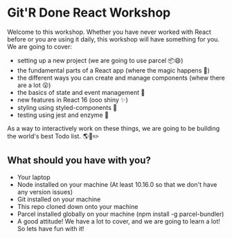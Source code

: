 # Git'R Done React Workshop

Welcome to this workshop. Whether you have never worked with React before or you are using it daily, this workshop will have something for you. We are going to cover:
 
 - setting up a new project (we are going to use parcel :package::smile:)
 - the fundamental parts of a React app (where the magic happens :milky_way:)
 - the different ways you can create and manage components (whew there are a lot :open_mouth:)
 - the basics of state and event management :wrench:
 - new features in React 16 (ooo shiny :sparkles:)
 - styling using styled-components :nail_care:
 - testing using jest and enzyme :microscope:

 As a way to interactively work on these things, we are going to be building the world's best Todo list. :earth_americas::scroll::pencil2:

 ## What should you have with you?

- Your laptop
- Node installed on your machine (At least 10.16.0 so that we don't have any version issues)
- Git installed on your machine
- This repo cloned down onto your machine
- Parcel installed globally on your machine (npm install -g parcel-bundler)
 - A good attitude! We have a lot to cover, and we are going to learn a lot! So lets have fun with it!